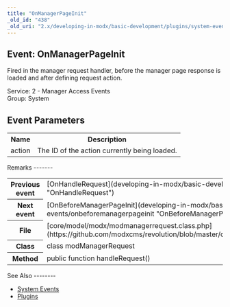 ```yaml
---
title: "OnManagerPageInit"
_old_id: "438"
_old_uri: "2.x/developing-in-modx/basic-development/plugins/system-events/onmanagerpageinit"
---
```


Event: OnManagerPageInit
------------------------

Fired in the manager request handler, before the manager page response is loaded and after defining request action.

Service: 2 - Manager Access Events   
Group: System

Event Parameters
----------------

<table><tbody><tr><th>Name</th><th>Description</th></tr><tr><td>action</td><td>The ID of the action currently being loaded.</td></tr></tbody></table>Remarks
-------

<table><tbody><tr><th>Previous event</th><td>[OnHandleRequest](developing-in-modx/basic-development/plugins/system-events/onhandlerequest "OnHandleRequest")</td></tr><tr><th>Next event</th><td>[OnBeforeManagerPageInit](developing-in-modx/basic-development/plugins/system-events/onbeforemanagerpageinit "OnBeforeManagerPageInit")</td></tr><tr><th>File</th><td>[core/model/modx/modmanagerrequest.class.php](https://github.com/modxcms/revolution/blob/master/core/model/modx/modmanagerrequest.class.php)</td></tr><tr><th>Class</th><td>class modManagerRequest</td></tr><tr><th>Method</th><td>public function handleRequest()</td></tr></tbody></table>See Also
--------

- [System Events](developing-in-modx/basic-development/plugins/system-events "System Events")
- [Plugins](developing-in-modx/basic-development/plugins "Plugins")